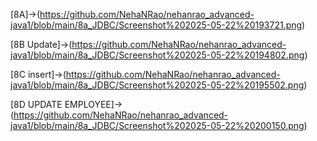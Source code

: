 [8A]->(https://github.com/NehaNRao/nehanrao_advanced-java1/blob/main/8a_JDBC/Screenshot%202025-05-22%20193721.png)

[8B Update]->(https://github.com/NehaNRao/nehanrao_advanced-java1/blob/main/8a_JDBC/Screenshot%202025-05-22%20194802.png)

[8C insert]->(https://github.com/NehaNRao/nehanrao_advanced-java1/blob/main/8a_JDBC/Screenshot%202025-05-22%20195502.png)

[8D UPDATE EMPLOYEE]->(https://github.com/NehaNRao/nehanrao_advanced-java1/blob/main/8a_JDBC/Screenshot%202025-05-22%20200150.png)


